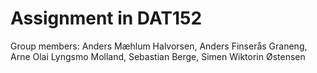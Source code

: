 # Assignment in DAT152

Group members: Anders Mæhlum Halvorsen, Anders Finserås Graneng, Arne Olai Lyngsmo Molland, Sebastian Berge, Simen Wiktorin Østensen
